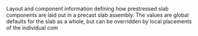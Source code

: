Layout and component information defining how prestressed slab components are laid out in a precast slab assembly. The values are global defaults for the slab as a whole, but can be overridden by local placements of the individual com
